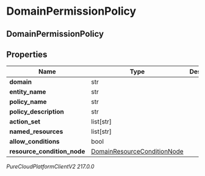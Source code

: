 # DomainPermissionPolicy

## DomainPermissionPolicy

## Properties

|Name | Type | Description | Notes|
|------------ | ------------- | ------------- | -------------|
| **domain** | str |  | [optional] |
| **entity_name** | str |  | [optional] |
| **policy_name** | str |  | [optional] |
| **policy_description** | str |  | [optional] |
| **action_set** | list[str] |  | [optional] |
| **named_resources** | list[str] |  | [optional] |
| **allow_conditions** | bool |  | [optional] |
| **resource_condition_node** | [DomainResourceConditionNode](DomainResourceConditionNode) |  | [optional] |



_PureCloudPlatformClientV2 217.0.0_

